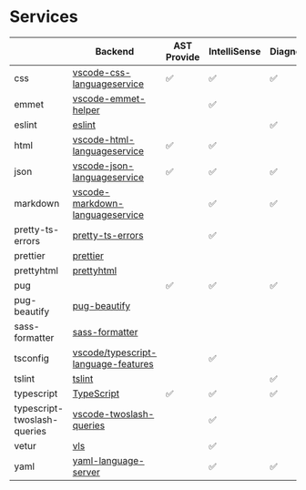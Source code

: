 # Services

|                             | Backend                                                                                                                                                       | AST Provide | IntelliSense | Diagnostic | Formatting |
|-----------------------------|---------------------------------------------------------------------------------------------------------------------------------------------------------------|-------------|--------------|------------|------------|
| css                         | [vscode-css-languageservice](https://github.com/microsoft/vscode-css-languageservice)                                                                         | ✅           | ✅            | ✅          | ✅          |
| emmet                       | [vscode-emmet-helper](https://github.com/microsoft/vscode-emmet-helper)                                                                                       |             | ✅            |            |            |
| eslint                      | [eslint](https://github.com/eslint/eslint)                                                                                                                    |             |              | ✅          |            |
| html                        | [vscode-html-languageservice](https://github.com/microsoft/vscode-html-languageservice)                                                                       | ✅           | ✅            |            | ✅          |
| json                        | [vscode-json-languageservice](https://github.com/microsoft/vscode-json-languageservice)                                                                       | ✅           | ✅            | ✅          | ✅          |
| markdown                    | [vscode-markdown-languageservice](https://github.com/microsoft/vscode-markdown-languageservice)                                                               |             | ✅            | ✅          |            |
| pretty-ts-errors            | [pretty-ts-errors](https://github.com/yoavbls/pretty-ts-errors)                                                                                               |             | ✅            |            |            |
| prettier                    | [prettier](https://github.com/prettier/prettier)                                                                                                              |             |              |            | ✅          |
| prettyhtml                  | [prettyhtml](https://github.com/Prettyhtml/prettyhtml)                                                                                                        |             |              |            | ✅          |
| pug                         |                                                                                                                                                               | ✅           | ✅            | ✅          |            |
| pug-beautify                | [pug-beautify](https://github.com/vingorius/pug-beautify)                                                                                                     |             |              |            | ✅          |
| sass-formatter              | [sass-formatter](https://github.com/TheRealSyler/sass-formatter)                                                                                              |             |              |            | ✅          |
| tsconfig                    | [vscode/typescript-language-features](https://github.com/microsoft/vscode/blob/main/extensions/typescript-language-features/src/languageFeatures/tsconfig.ts) |             | ✅            |            |            |
| tslint                      | [tslint](https://github.com/palantir/tslint)                                                                                                                  |             |              | ✅          |            |
| typescript                  | [TypeScript](https://github.com/microsoft/TypeScript)                                                                                                         | ✅           | ✅            | ✅          | ✅          |
| typescript-twoslash-queries | [vscode-twoslash-queries](https://github.com/orta/vscode-twoslash-queries)                                                                                    |             | ✅            |            |            |
| vetur                       | [vls](https://github.com/vuejs/vetur)                                                                                                                         |             | ✅            |            |            |
| yaml                        | [yaml-language-server](https://github.com/redhat-developer/yaml-language-server)                                                                             |             | ✅            | ✅          |            |
